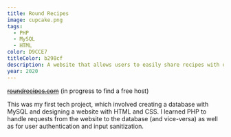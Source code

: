 ```yaml
---
title: Round Recipes
image: cupcake.png
tags:
  - PHP
  - MySQL
  - HTML
color: D9CCE7
titleColor: b298cf
description: A website that allows users to easily share recipes with others via unique links.
year: 2020
---
```


~~[roundrecipes.com](https://roundrecipes.com/)~~ (in progress to find a free host)

This was my first tech project, which involved creating a database with MySQL and designing a website with HTML and CSS. I learned PHP to handle requests from the website to the database (and vice-versa) as well as for user authentication and input sanitization.
